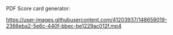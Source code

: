 PDF Score card generator:




https://user-images.githubusercontent.com/41203937/148659019-2366eba2-5e6c-440f-bbec-be1229ac012f.mp4

